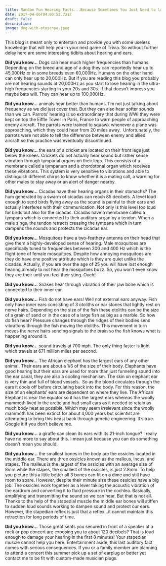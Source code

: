 ```yaml
---
title: Random Fun Hearing Facts...Because Sometimes You Just Need to laugh!
date: 2017-04-06T04:00:52.731Z
draft: false
description:
image: dog-with-otoscope.jpeg
---
```


<!--StartFragment-->

This blog is meant only to entertain and provide you with some useless knowledge that will help you in your next game of Trivia. So without further delay here are some interesting tidbits about hearing and ears.

**Did you know…** Dogs can hear much higher frequencies than humans. Depending on the breed and age of a dog they can reportedly hear up to 45,000Hz or in some breeds even 60,000Hz. Humans on the other hand can only hear up to 20,000Hz. But if you are reading this blog you probably are not hearing sounds at 20,000Hz as you start to lose hearing in the ultra-high frequencies starting in your 20s and 30s. If that doesn’t impress you maybe bats will. They can hear up to 100,000Hz.

**Did you know…** animals hear better than humans. I’m not just talking about frequency as we did just cover that. But they can also hear softer sounds than we can. Parrots’ hearing is so extraordinary that during WWI they were kept on top the Eiffle Tower in Paris, France to warn people of approaching enemy aircraft. The parrots were trained to squawk whenever a plane was approaching, which they could hear from 20 miles away.  Unfortunately, the parrots were not able to tell the difference between enemy and allied aircraft so this practice was eventually discontinued.

**Did you know…** the ears of a cricket are located on their front legs just below the knees. Crickets do not actually hear sound but rather sense vibration through tympanal organs on their legs. This consists of a membrane called a tympanum and a chordotonal organ which receives these vibrations. This system is very sensitive to vibrations and able to distinguish different chirps to know whether it is a mating call, a warning for other males to stay away or an alert of danger nearby.

**Did you know...** Cicadas have their hearing organs in their stomachs? The hum generated by a swarm of cicadas can reach 85 decibels. A level loud enough to send birds flying away as the sound is painful to their ears and actually interferes with their communication. Not only is this level too loud for birds but also for the cicadas. Cicadas have a membrane called a tympana which is connected to their auditory organ by a tendon. When a male sings, the tendon retracts creasing the tympana which in turn dampens the sounds and protects the cicadas ear.

**Did you know…** Mosquitoes have a two-feathery antenna on their head that give them a highly-developed sense of hearing. Male mosquitoes are specifically tuned to frequencies between 300 and 400 Hz which is the flight tone of female mosquitoes. Despite how annoying mosquitoes are they do have one positive attribute which is they are quiet unlike the cicadas. Actually, if you are over the age of 25 you will have lost enough hearing already to not hear the mosquitoes buzz. So, you won’t even know they are their until you feel their sting. Ouch!

**Did you know…** Snakes hear through vibration of their jaw bone which is connected to their inner ear.

**Did you know…** Fish do not have ears! Well not external ears anyway. Fish only have inner ears consisting of 3 otoliths or ear stones that lightly rest on nerve hairs. Depending on the size of the fish these otoliths can be the size of a grain of sand or in the case of a large fish as big as a marble. So how do fish hear? Pressure changes through the ridges of their bodies send vibrations through the fish moving the otoliths. This movement in turn moves the nerve hairs sending signals to the brain so the fish knows what is happening around it.

**Did you know…** sound travels at 700 mph. The only thing faster is light which travels at 671 million miles per second.

**Did you know…** The African elephant has the largest ears of any other animal. Their ears are about a 1/6 of the size of their body. Elephants have good hearing but their ears are used for more than just funneling sound into the ear canal, they are also a cooling mechanism. The skin on elephant ear is very thin and full of blood vessels.  So as the blood circulates through the ears it cools off before circulating back into the body. For this reason, the size of an elephants’ ears are dependent on where they live. The African Elephant is near the equator so it has the largest ears whereas the woolly mammoth lived in the arctic and had small ears as it needed to retain as much body heat as possible. Which may seem irrelevant since the woolly mammoth has been extinct for about 4,000 years but scientist are attempting to bring this beast back through genetic engineering. It’s true. Google it if you don’t believe me.

**Did you know…** a giraffe can clean its ears with its 21-inch tongue? I really have no more to say about this. I mean just because you can do something doesn’t mean you should.

**Did you know…** the smallest bones in the body are the ossicles located in the middle ear. There are three ossicles known as the malleus, incus, and stapes. The malleus is the largest of the ossicles with an average size of 8mm while the stapes, the smallest of the ossicles, is just 2.8mm. To help you picture this a little better all 3 bones can fit on a dime and still have room to spare. However, despite their minute size these ossicles have a big job. The ossicles work together as a lever taking the acoustic vibration of the eardrum and converting it to fluid pressure in the cochlea. Basically, amplifying and transmitting the sound so we can hear. But that is not all. Thanks to the help of the stapedial muscle the middle ear bones will stiffen to sudden loud sounds working to dampen sound and protect our ears. However, the stapedian reflex is just that a reflex…it cannot maintain this retraction for long periods of time.

**Did you know…** Those great seats you secured in front of a speaker at a rock or pop concert are exposing you to about 120 decibels? That is loud enough to damage your hearing in the first 8 minutes! Your stapedian muscle cannot help you here. Entertainment aside, this last auditory fact comes with serious consequences. If you or a family member are planning to attend a concert this summer pick up a set of earplug or better yet contact me to be fit with custom-made musician plugs.

<!--EndFragment-->
